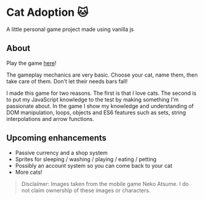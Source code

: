 # Cat Adoption :cat:
A little personal game project made using vanilla js

## About
Play the game [here](https://laurenawilkinson.github.io/cat-adoption)!

The gameplay mechanics are very basic. Choose your cat, name them, then take care of them. Don't let their needs bars fall!

I made this game for two reasons. The first is that I love cats. The second is to put my JavaScript knowledge to the test by making something I'm passionate about. In the game I show my knowledge and understanding of DOM manipulation, loops, objects and ES6 features such as sets, string interpolations and arrow functions.

## Upcoming enhancements
- Passive currency and a shop system
- Sprites for sleeping / washing / playing / eating / petting
- Possibly an account system so you can come back to your cat
- More cats!

>Disclaimer: Images taken from the mobile game Neko Atsume. I do not claim ownership of these images or characters.
